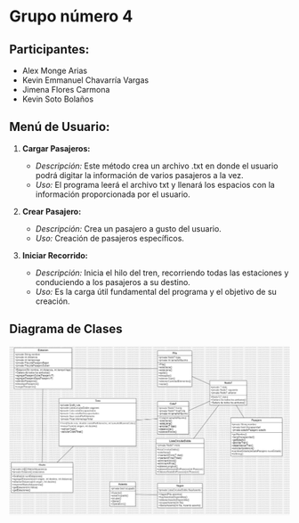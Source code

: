 # Grupo número 4

## Participantes:
- Alex Monge Arias
- Kevin Emmanuel Chavarría Vargas
- Jimena Flores Carmona
- Kevin Soto Bolaños

## Menú de Usuario:

1. **Cargar Pasajeros:**
   - *Descripción:* Este método crea un archivo .txt en donde el usuario podrá digitar la información de varios pasajeros a la vez.
   - *Uso:* El programa leerá el archivo txt y llenará los espacios con la información proporcionada por el usuario.

2. **Crear Pasajero:**
   - *Descripción:* Crea un pasajero a gusto del usuario.
   - *Uso:* Creación de pasajeros específicos.

3. **Iniciar Recorrido:**
   - *Descripción:* Inicia el hilo del tren, recorriendo todas las estaciones y conduciendo a los pasajeros a su destino.
   - *Uso:* Es la carga útil fundamental del programa y el objetivo de su creación.

## Diagrama de Clases

![Diagrama de Clases](Nuevo_Avance_2/Diagrama_de_clases_Nuevo_Avance_2.jpg)
